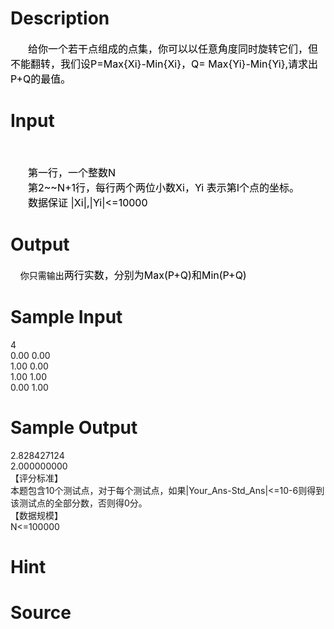 
# Description

<div class="content"><div style="text-indent: 21pt"><span style="font-size: 12pt; color: black">给你一个若干点组成的点集，你可以以任意角度同时旋转它们，但不能翻转，我们设</span><span style="font-size: 12pt; color: black">P=Max{Xi}-Min{Xi}</span><span style="font-size: 12pt; color: black">，</span><span style="font-size: 12pt; color: black">Q= Max{Yi}-Min{Yi},</span><span style="font-size: 12pt; color: black">请求出</span><span style="font-size: 12pt; color: black">P+Q</span><span style="font-size: 12pt; color: black">的最值。</span></div></div>

# Input

<div class="content"><div style="margin: 13pt 0cm"> </div>
<div style="text-indent: 21pt"><span style="font-size: 12pt; color: black">第一行，一个整数</span><span style="font-size: 12pt; color: black">N</span></div>
<div style="text-indent: 21pt"><span style="font-size: 12pt; color: black">第</span><span style="font-size: 12pt; color: black">2~~N+1</span><span style="font-size: 12pt; color: black">行，每行两个两位小数</span><span style="font-size: 12pt; color: black">Xi</span><span style="font-size: 12pt; color: black">，</span><span style="font-size: 12pt; color: black">Yi </span><span style="font-size: 12pt; color: black">表示第</span><span style="font-size: 12pt; color: black">I</span><span style="font-size: 12pt; color: black">个点的坐标。</span></div>
<div style="text-indent: 21pt"><span style="font-size: 12pt; color: black">数据保证</span><span style="font-size: 12pt; color: black"> |Xi|,|Yi|&lt;=10000</span></div></div>

# Output

<div class="content"><div><span style="color: black">    </span><span style="color: black">你只需输出</span><span style="font-size: 12pt; color: black">两行实数，分别为</span><span style="font-size: 12pt; color: black">Max(P+Q)</span><span style="font-size: 12pt; color: black">和</span><span style="font-size: 12pt; color: black">Min(P+Q)</span></div></div>

# Sample Input

<div class="content"><span class="sampledata">4<br/>
0.00 0.00<br/>
1.00 0.00<br/>
1.00 1.00<br/>
0.00 1.00<br/>
</span></div>

# Sample Output

<div class="content"><span class="sampledata">2.828427124<br/>
2.000000000<br/>
【评分标准】<br/>
       本题包含10个测试点，对于每个测试点，如果|Your_Ans-Std_Ans|&lt;=10-6则得到该测试点的全部分数，否则得0分。<br/>
【数据规模】<br/>
     N&lt;=100000</span></div>

# Hint

<div class="content"><p></p></div>

# Source

<div class="content"><p><a href="problemset.php?search="></a></p></div>

